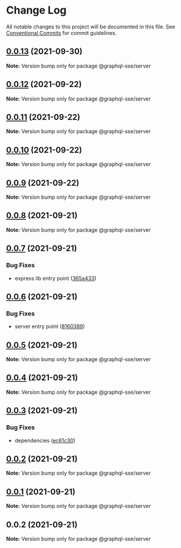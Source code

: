 # Change Log

All notable changes to this project will be documented in this file.
See [Conventional Commits](https://conventionalcommits.org) for commit guidelines.

## [0.0.13](https://github.com/faboulaws/graphql-sse/compare/@graphql-sse/server@0.0.12...@graphql-sse/server@0.0.13) (2021-09-30)

**Note:** Version bump only for package @graphql-sse/server





## [0.0.12](https://github.com/faboulaws/graphql-sse/compare/@graphql-sse/server@0.0.11...@graphql-sse/server@0.0.12) (2021-09-22)

**Note:** Version bump only for package @graphql-sse/server





## [0.0.11](https://github.com/faboulaws/graphql-sse/compare/@graphql-sse/server@0.0.10...@graphql-sse/server@0.0.11) (2021-09-22)

**Note:** Version bump only for package @graphql-sse/server





## [0.0.10](https://github.com/faboulaws/graphql-sse/compare/@graphql-sse/server@0.0.9...@graphql-sse/server@0.0.10) (2021-09-22)

**Note:** Version bump only for package @graphql-sse/server





## [0.0.9](https://github.com/faboulaws/graphql-sse/compare/@graphql-sse/server@0.0.8...@graphql-sse/server@0.0.9) (2021-09-22)

**Note:** Version bump only for package @graphql-sse/server





## [0.0.8](https://github.com/faboulaws/graphql-sse/compare/@graphql-sse/server@0.0.7...@graphql-sse/server@0.0.8) (2021-09-21)

**Note:** Version bump only for package @graphql-sse/server





## [0.0.7](https://github.com/faboulaws/graphql-sse/compare/@graphql-sse/server@0.0.6...@graphql-sse/server@0.0.7) (2021-09-21)


### Bug Fixes

* express lib entry point ([365a433](https://github.com/faboulaws/graphql-sse/commit/365a433f253eb30057828e2689e81cdc1dbbab74))





## [0.0.6](https://github.com/faboulaws/graphql-sse/compare/@graphql-sse/server@0.0.5...@graphql-sse/server@0.0.6) (2021-09-21)


### Bug Fixes

* server entry point ([8160389](https://github.com/faboulaws/graphql-sse/commit/8160389daf69f1b3902d241d96bd59d0da51af9d))





## [0.0.5](https://github.com/faboulaws/graphql-sse/compare/@graphql-sse/server@0.0.4...@graphql-sse/server@0.0.5) (2021-09-21)

**Note:** Version bump only for package @graphql-sse/server





## [0.0.4](https://github.com/faboulaws/graphql-sse/compare/@graphql-sse/server@0.0.3...@graphql-sse/server@0.0.4) (2021-09-21)

**Note:** Version bump only for package @graphql-sse/server





## [0.0.3](https://github.com/faboulaws/graphql-sse/compare/@graphql-sse/server@0.0.1...@graphql-sse/server@0.0.3) (2021-09-21)


### Bug Fixes

* dependencies ([ec61c30](https://github.com/faboulaws/graphql-sse/commit/ec61c3068c44fa1d0ddbcb5010ce47e0b31f0bac))





## [0.0.2](https://github.com/faboulaws/graphql-sse/compare/@graphql-sse/server@0.0.1...@graphql-sse/server@0.0.2) (2021-09-21)

**Note:** Version bump only for package @graphql-sse/server





## [0.0.1](https://github.com/faboulaws/graphql-sse/compare/@graphql-sse/server@0.0.2...@graphql-sse/server@0.0.1) (2021-09-21)

**Note:** Version bump only for package @graphql-sse/server





## 0.0.2 (2021-09-21)

**Note:** Version bump only for package @graphql-sse/server
